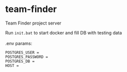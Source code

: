 # team-finder
Team Finder project server

Run ```init.bat``` to start docker and fill DB with testing data \
\
.env params:
```
POSTGRES_USER = 
POSTGRES_PASSWORD = 
POSTGRES_DB = 
HOST = 
```
